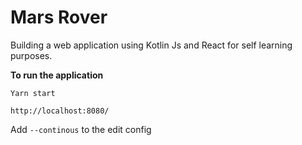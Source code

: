 # Mars Rover

Building a web application using Kotlin Js and React for self learning purposes.

**To run the application**

`Yarn start`

`http://localhost:8080/`

Add `--continous` to the edit config